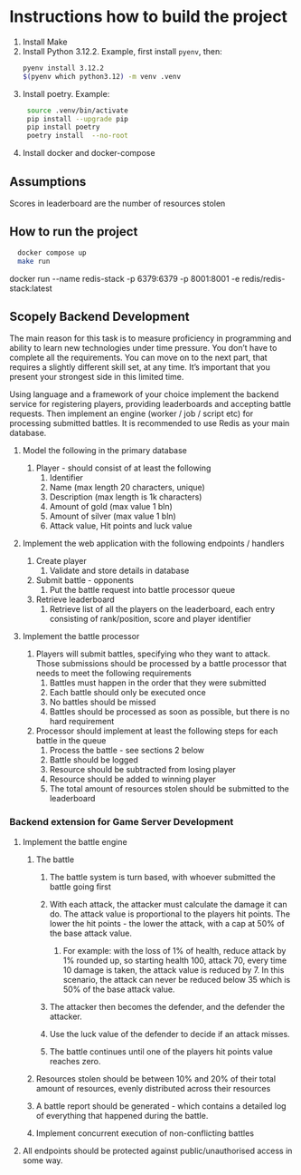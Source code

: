 # Instructions how to build the project

1. Install Make
2. Install Python 3.12.2. Example, first install `pyenv`, then:
    ```bash
    pyenv install 3.12.2
    $(pyenv which python3.12) -m venv .venv
    ```
3. Install poetry. Example:
   ```bash
    source .venv/bin/activate
    pip install --upgrade pip
    pip install poetry
    poetry install  --no-root
    ```
4. Install docker and docker-compose



## Assumptions

Scores in leaderboard are the number of resources stolen


## How to run the project
```bash
  docker compose up
  make run
```
docker run --name redis-stack -p 6379:6379 -p 8001:8001 -e  redis/redis-stack:latest


## Scopely Backend Development
The main reason for this task is to measure proficiency in programming and ability to learn new
technologies under time pressure. You don’t have to complete all the requirements. You can move on to
the next part, that requires a slightly different skill set, at any time. It’s important that you present your
strongest side in this limited time.


Using language and a framework of your choice implement the backend service for registering
players, providing leaderboards and accepting battle requests. Then implement an engine (worker /
job / script etc) for processing submitted battles.
It is recommended to use Redis as your main database.
1. Model the following in the primary database 
   1. Player - should consist of at least the following
      1. Identifier
      2. Name (max length 20 characters, unique)
      3. Description (max length is 1k characters)
      4. Amount of gold (max value 1 bln)
      5. Amount of silver (max value 1 bln)
      6. Attack value, Hit points and luck value

2. Implement the web application with the following endpoints / handlers
   1. Create player
      1. Validate and store details in database
   2. Submit battle - opponents
      1. Put the battle request into battle processor queue
   3. Retrieve leaderboard
      1. Retrieve list of all the players on the leaderboard, each entry consisting of rank/position, score and player identifier

3. Implement the battle processor
   1. Players will submit battles, specifying who they want to attack. Those submissions should be
   processed by a battle processor that needs to meet the following requirements
      1. Battles must happen in the order that they were submitted
      2. Each battle should only be executed once
      3. No battles should be missed
      4. Battles should be processed as soon as possible, but there is no hard requirement
   2. Processor should implement at least the following steps for each battle in the queue
      1. Process the battle - see sections 2 below
      2. Battle should be logged
      3. Resource should be subtracted from losing player
      4. Resource should be added to winning player
      5. The total amount of resources stolen should be submitted to the leaderboard

### Backend extension for Game Server Development
1. Implement the battle engine
   1. The battle
      1. The battle system is turn based, with whoever submitted the battle going first
      2. With each attack, the attacker must calculate the damage it can do. The attack value is
      proportional to the players hit points. The lower the hit points - the lower the attack, with a
      cap at 50% of the base attack value.
         1. For example: with the loss of 1% of health, reduce attack by 1% rounded up,
   so starting health 100, attack 70, every time 10 damage is taken, the attack
   value is reduced by 7. In this scenario, the attack can never be reduced below
   35 which is 50% of the base attack value.

      3. The attacker then becomes the defender, and the defender the attacker.
      4. Use the luck value of the defender to decide if an attack misses.
      5. The battle continues until one of the players hit points value reaches zero.
      
   2. Resources stolen should be between 10% and 20% of their total amount of resources,
   evenly distributed across their resources
   3. A battle report should be generated - which contains a detailed log of everything that
   happened during the battle.
   4. Implement concurrent execution of non-conflicting battles
2. All endpoints should be protected against public/unauthorised access in some way.